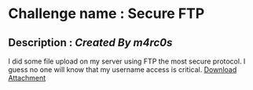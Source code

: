 # Challenge name : Secure FTP 

## Description : *Created By ***m4rc0s**** 

I did some file upload on my server using FTP the most secure protocol. I guess no one will know that my username access is critical. 
[Download Attachment](https://s3.eu-west-3.amazonaws.com/crisis-assets/crisis_attachements/sLO6ycs3WLUPgEQPsXiiPltVFwuLt60pTNuYgh7j.zip)
